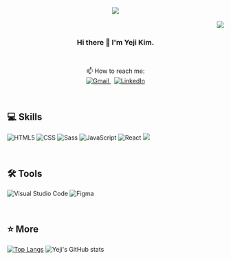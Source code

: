 <div align=center>
<img src="https://capsule-render.vercel.app/api?type=cylinder&color=0:f9f4fe,100:d2a6f6&height=200&section=header&text=Yeji%20Kim&desc=Welcom%20to%20my%20Github!&fontSize=60&descSize=30&fontAlignY=60&descAlignY=65&animation=fadeIn&fontAlign=80&descAlign=50&stroke=999999&strokeWidth=1&fontColor=ffffff" />
</div>

</br>
 
<div align=right> 
 <a href="https://hits.seeyoufarm.com"><img src="https://hits.seeyoufarm.com/api/count/incr/badge.svg?url=https%3A%2F%2Fgithub.com%2Fyjkim0109%2Fhit-counter&count_bg=%23F2D6FC&title_bg=%23E97EF4&icon=&icon_color=%23E7E7E7&title=hits&edge_flat=false"/></a>
 </div>
 
<div align=center>

### Hi there 👋  I'm **Yeji Kim**. 

</br>

📫 How to reach me: </br>
<a href="mailto:yjkkim0109@gmail.com"><img alt="Gmail" src ="https://img.shields.io/badge/Gmail-EA4335.svg?&?style=flat&logo=Gmail&logoColor=white"/> </a>&nbsp;
<a href="https://www.linkedin.com/in/yeji-kim0109/"><img alt="LinkedIn" src ="https://img.shields.io/badge/LinkedIn-0A66C2.svg?&?style=flat&logo=LinkedIn&logoColor=white"/> </a>

</div>

</br>


## 💻 Skills

<img alt="HTML5" src ="https://img.shields.io/badge/HTML5-E34F26.svg?&?style=flat&logo=HTML5&logoColor=white"/> <img alt="CSS" src ="https://img.shields.io/badge/CSS-1572B6.svg?&?style=flat&logo=CSS3&logoColor=white"/> <img alt="Sass" src ="https://img.shields.io/badge/Sass-CC6699.svg?&?style=flat&logo=Sass&logoColor=white"/> <img alt="JavaScript" src ="https://img.shields.io/badge/JavaScript-F7DF1E.svg?&?style=flat&logo=JavaScript&logoColor=white"/> <img alt="React" src ="https://img.shields.io/badge/React-61DAFB.svg?&?style=flat&logo=React&logoColor=white"/> <img src="https://img.shields.io/badge/styled components-DB7093?style=flat-square&logo=styled-components&logoColor=white"/>

</br>

## 🛠 Tools
<img alt="Visual Studio Code" src ="https://img.shields.io/badge/Visual%20Studio%20Code-007ACC.svg?&?style=flat&logo=Visual%20Studio%20Code&logoColor=white"/> <img alt="Figma" src ="https://img.shields.io/badge/Figma-F24E1E.svg?&?style=flat&logo=Figma&logoColor=white"/> 

</br>

## ⭐️ More
[![Top Langs](https://github-readme-stats.vercel.app/api/top-langs/?username=thisisyeji&layout=compact)](https://github.com/thisisyeji/github-readme-stats) 
![Yeji's GitHub stats](https://github-readme-stats.vercel.app/api?username=thisisyeji&show_icons=true&theme=buefy)


<!--

Here are some ideas to get you started:

- 🔭 I’m currently working on ...
- 🌱 I’m currently learning ...
- 👯 I’m looking to collaborate on ...
- 🤔 I’m looking for help with ...
- 💬 Ask me about ...
- 📫 How to reach me: ...
- 😄 Pronouns: ...
- ⚡ Fun fact: ...
-->
